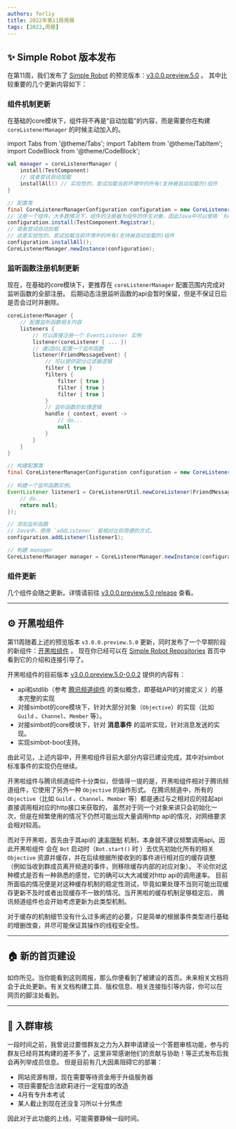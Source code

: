 ```yaml
---
authors: forliy
title: 2022年第11周周报
tags: [2022,周报]
---
```


## ✨ Simple Robot 版本发布
在第11周，我们发布了 [Simple Robot](https://github.com/ForteScarlet/simpler-robot) 
的预览版本：[v3.0.0.preview.5.0](https://github.com/ForteScarlet/simpler-robot/releases/tag/v3.0.0.preview.5.0) 。
其中比较重要的几个更新内容如下：

### 组件机制更新
在基础的core模块下，组件将不再是“自动加载”的内容，而是需要你在构建 `coreListenerManager` 的时候主动加入的。

import Tabs from '@theme/Tabs';
import TabItem from '@theme/TabItem';
import CodeBlock from '@theme/CodeBlock';

<Tabs groupId="code">
<TabItem value="Kotlin" default>

```kotlin
val manager = coreListenerManager {
    install(TestComponent)
    // 或者尝试自动加载
    installAll() // 实验性的，尝试加载当前环境中的所有(支持被自动加载的)组件
}
```

</TabItem>
<TabItem value="Java">

```java
// 配置类
final CoreListenerManagerConfiguration configuration = new CoreListenerManagerConfiguration();
// 注册一个组件。大多数情况下，组件的注册器为组件的伴生对象，因此Java中可以使用 `XxxComponent.Registrar`(或者`XxxComponent.Companion`等)
configuration.install(TestComponent.Registrar);
// 或者尝试自动加载
// 这是实验性的。尝试加载当前环境中的所有(支持被自动加载的)组件
configuration.installAll(); 
CoreListenerManager.newInstance(configuration);
```

</TabItem>
</Tabs>


### 监听函数注册机制更新
现在，在基础的core模块下，更推荐在 `coreListenerManager` 配置范围内完成对监听函数的全部注册。
后期动态注册监听函数的api会暂时保留，但是不保证日后是否会过时并删除。


<Tabs groupId="code">
<TabItem value="Kotlin" default>

```kotlin
coreListenerManager {
    // 配置监听函数相关内容
    listeners {
        // 可以直接注册一个 EventListener 实例
        listener(coreListener { ... })
        // 通过DSL配置一个监听函数
        listener(FriendMessageEvent) {
            // 可以提供部分过滤器逻辑
            filter { true }
            filters {
                filter { true }
                filter { true }
                filter { true }
            }
            // 监听函数的处理逻辑
            handle { context, event ->
                // do...
                null
            }
        }
    }
}
```

</TabItem>
<TabItem value="Java">

```java
// 构建配置类
final CoreListenerManagerConfiguration configuration = new CoreListenerManagerConfiguration();
        
// 构建一个监听函数实例。
EventListener listener1 = CoreListenerUtil.newCoreListener(FriendMessageEvent.Key, (context, event) -> {
    // do..
    return null;
});

// 添加监听函数
// Java中，使用 `addListener` 是相对比较简便的方式。
configuration.addListener(listener1);

// 构建 manager
CoreListenerManager manager = CoreListenerManager.newInstance(configuration);

```

</TabItem>
</Tabs>


### 组件更新
几个组件会随之更新。详情请前往 [v3.0.0.preview.5.0 release](https://github.com/ForteScarlet/simpler-robot/releases/tag/v3.0.0.preview.5.0) 查看。

<hr/>

## ⚙️ 开黑啦组件
第11周随着上述的预览版本 `v3.0.0.preview.5.0` 更新，同时发布了一个早期阶段的新组件：[开黑啦组件](https://github.com/simple-robot/simbot-component-kaiheila) 。
现在你已经可以在 [Simple Robot Repositories](https://github.com/simple-robot) 首页中看到它的介绍和连接引导了。

开黑啦组件的目前版本 [v3.0.0.preview.5.0-0.0.2](https://github.com/simple-robot/simbot-component-kaiheila/releases/tag/v3.0.0.preview.5.0-0.0.2)
提供的内容有：
- api和stdlib（参考 [腾讯频道组件](https://github.com/simple-robot/simbot-component-tencent-guild) 的类似概念，即基础API的对接定义 ）的基本完整的实现
- 对接simbot的core模块下，针对大部分对象（`Objective`）的实现（比如 `Guild` 、`Channel`、`Member` 等）。
- 对接simbot的core模块下，针对 **消息事件** 的监听实现，针对消息发送的实现。
- 实现simbot-boot支持。

由此可见，上述内容中，开黑啦组件目前大部分内容已建设完成，其中对simbot标准事件的实现仍在继续。

开黑啦组件与腾讯频道组件十分类似，但值得一提的是，开黑啦组件相对于腾讯频道组件，它使用了另外一种 `Objective` 的操作形式。
在腾讯频道中，所有的 `Objective`（比如 `Guild` 、`Channel`、`Member` 等）都是通过与之相对应的挂起api直接调用相对应的http接口来获取的，
虽然对于同一个对象来讲只会初始化一次，但是在频繁使用的情况下仍然可能出现大量调用http api的情况，对网络要求会相对较高。

而对于开黑啦，首先由于其api的 [速率限制](https://developer.kaiheila.cn/doc/rate-limit) 机制，本身就不建议频繁调用api。因此开黑啦组件
会在 `Bot` 启动时（`Bot.start()` 时 ）去优先初始化所有的相关 `Objective` 资源并缓存，并在后续根据所接收到的事件进行相对应的缓存调整
（例如当收到群成员离开频道的事件，则移除缓存内部的对应对象）。
不论你对这种模式是否有一种熟悉的感觉，它的确可以大大减缓对http api的调用速率。
目前所面临的情况便是对这种缓存机制的稳定性测试，毕竟如果处理不当则可能出现缓存更新不及时或者出现缓存不一致的情况。当开黑啦的缓存机制足够稳定后，
腾讯频道组件也会开始考虑更新为此类型机制。

对于缓存的机制细节没有什么过多阐述的必要，只是简单的根据事件类型进行基础的增删改查，并尽可能保证其操作的线程安全性。

<hr/>


## 🏠 新的首页建设
如你所见。当你能看到这则周报，那么你便看到了被建设的首页。未来相关文档将会于此处更新。有关文档构建工具、版权信息、相关连接指引等内容，你可以在
网页的脚注处看到。

<hr/>

## 👀 入群审核
一段时间之前，我曾说过要借群友之力为入群申请建设一个答题审核功能，参与的群友已经将其构建的差不多了，这里非常感谢他们的贡献与协助！等正式发布后我会再列举成员信息。
但是目前有几大因素阻碍它的部署：
- 网站资源有限，现在需要等待资金用于升级服务器
- 项目需要配合法欧莉进行一定程度的改造
- 4月有专升本考试
- 某人截止到现在还没复习所以十分焦虑

因此对于此功能的上线，可能需要静候一段时间。



